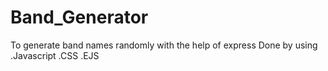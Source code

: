 # Band_Generator
To generate band names randomly with the help of express
Done by using .Javascript .CSS .EJS

